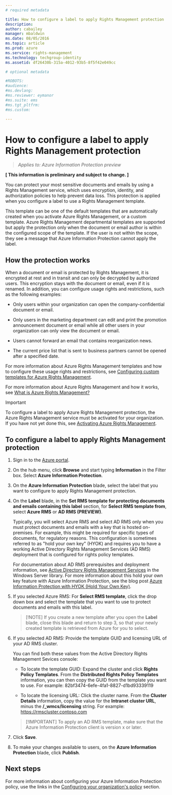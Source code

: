 ```yaml
---
# required metadata

title: How to configure a label to apply Rights Management protection | Azure Rights Management
description:
author: cabailey
manager: mbaldwin
ms.date: 08/05/2016
ms.topic: article
ms.prod: azure
ms.service: rights-management
ms.technology: techgroup-identity
ms.assetid: df26430b-315a-4012-93b5-8f5f42e049cc

# optional metadata

#ROBOTS:
#audience:
#ms.devlang:
#ms.reviewer: eymanor
#ms.suite: ems
#ms.tgt_pltfrm:
#ms.custom:

---
```


# How to configure a label to apply Rights Management protection

>*Applies to: Azure Information Protection preview*

**[ This information is preliminary and subject to change. ]**

You can protect your most sensitive documents and emails by using a Rights Management service, which uses encryption, identity, and authorization policies to help prevent data loss. This  protection is applied when you configure a label to use a Rights Management template. 

This template can be one of the default templates that are automatically created when you activate Azure Rights Management, or a custom template. Azure Rights Management departmental templates are supported but apply the protection only when the document or email author is within the configured scope of the template. If the user is not within the scope, they see a message that Azure Information Protection cannot apply the label.

## How the protection works

When a document or email is protected by Rights Management, it is encrypted at rest and in transit and can only be decrypted by authorized users. This encryption stays with the document or email, even if it is renamed. In addition, you can configure usage rights and restrictions, such as the following examples:

- Only users within your organization can open the company-confidential document or email.

- Only users in the marketing department can edit and print the promotion announcement document or email while all other users in your organization can only view the document or email.

- Users cannot forward an email that contains reorganization news.

- The current price list that is sent to business partners cannot be opened after a specified date.

For more information about Azure Rights Management templates and how to configure these usage rights and restrictions, see [Configuring custom templates for Azure Rights Management](../deploy-use/configure-custom-templates.md).

For more information about Azure Rights Management and how it works, see [What is Azure Rights Management?](../understand-explore/what-is-azure-rms.md)

> [!IMPORTANT]
> To configure a label to apply Azure Rights Management protection, the Azure Rights Management service must be activated for your organization. If you have not yet done this, see [Activating Azure Rights Management](../deploy-use/activate-service.md).


## To configure a label to apply Rights Management protection

1. Sign in to the [Azure portal](https://portal.azure.com).
 
2. On the hub menu, click **Browse** and start typing **Information** in the Filter box. Select **Azure Information Protection**.

3. On the **Azure Information Protection** blade, select the label that you want to configure to apply Rights Management protection.

4. On the **Label** blade, in the **Set RMS template for protecting documents and emails containing this label** section, for **Select RMS template from**, select **Azure RMS** or **AD RMS (PREVIEW)**.
    
    Typically, you will select Azure RMS and select AD RMS only when you must protect documents and emails with a key that is hosted on-premises. For example, this might be required for specific types of documents, for regulatory reasons. This configuration is sometimes referred to as "hold your own key" (HYOK) and requires you to have a working Active Directory Rights Management Services (AD RMS) deployment that is configured for rights policy templates. 
    
    For documentation about AD RMS prerequisites and deployment information, see [Active Directory Rights Management Services](https://technet.microsoft.com/library/hh831364.aspx) in the Windows Server library. For more information about this hold your own key feature with Azure Information Protection, see the blog post [Azure Information Protection with HYOK (Hold Your Own Key)](https://blogs.technet.microsoft.com/enterprisemobility/).
    
5. If you selected Azure RMS: For **Select RMS template**, click the drop down box and select the template that you want to use to protect documents and emails with this label.

    > [!NOTE] If you create a new template after you open the **Label** blade, close this blade and return to step 3, so that your newly created template is retrieved from Azure for you to select.
    
6. If you selected AD RMS: Provide the template GUID and licensing URL of your AD RMS cluster.
    
    You can find both these values from the Active Directory Rights Management Sevices console:
    
    - To locate the template GUID: Expand the cluster and click **Rights Policy Templates**. From the **Distributed Rights Policy Templates** information, you can then copy the GUID from the template you want to use. For example: 82bf3474-6efe-4fa1-8827-d1bd93339119
    
    - To locate the licensing URL: Click the cluster name. From the **Cluster Details** information, copy the value for the **Intranet cluster URL**, minus the **/_wmcs/licensing** string. For example: https://rmscluster.contoso.com 

    > [!IMPORTANT] To apply an AD RMS template, make sure that the Azure Information Protection client is version x or later.  

5. Click **Save**.

6. To make your changes available to users, on the **Azure Information Protection** blade, click **Publish**.

## Next steps

For more information about configuring your Azure Information Protection policy, use the links in the [Configuring your organization's policy](configure-policy.md#configuring-your-organization-s-policy) section.  

